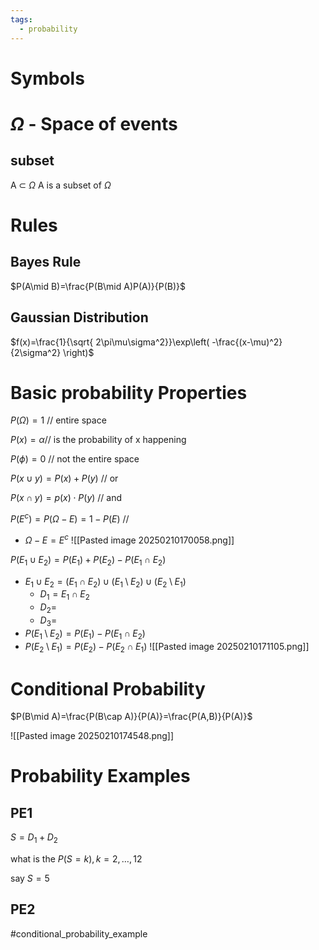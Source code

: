 ```yaml
---
tags:
  - probability
---
```

# Symbols 

# $\Omega$ - Space of events

## subset 
A $\subset$ $\Omega$ 
A is a subset of $\Omega$ 

# Rules

## Bayes Rule
$P(A\mid B)=\frac{P(B\mid A)P(A)}{P(B)}$


## Gaussian Distribution
$f(x)=\frac{1}{\sqrt{ 2\pi\mu\sigma^2}}\exp\left( -\frac{(x-\mu)^2}{2\sigma^2} \right)$


# Basic probability Properties

$P(\Omega) = 1$ // entire space

$P(x)=\alpha$// is the probability of x happening

$P(\phi)=0$ // not the entire space

$P(x \cup y) = P(x) + P(y)$ // or

$P(x \cap y) = p(x) \cdot P(y)$ // and


$P(E^{c})=P(\Omega-E)=1-P(E)$ // 
- $\Omega-E=E^c$
![[Pasted image 20250210170058.png]]

$P(E_{1}\cup E_{2})=P(E_{1})+P(E_{2})-P(E_{1}\cap E_{2})$
- $E_{1}\cup E_{2}=(E_{1}\cap E_{2})\cup(E_{1}\setminus E_{2})\cup(E_{2}\setminus E_{1})$
	- $D_{1}=E_{1}\cap E_{2}$
	- $D_{2}=$
	- $D_{3}=$
- $P(E_{1}\setminus E_{2})=P(E_{1})-P(E_{1}\cap E_{2})$
- $P(E_{2}\setminus E_{1})=P(E_{2})-P(E_{2}\cap E_{1})$
![[Pasted image 20250210171105.png]]

# Conditional Probability

$P(B\mid A)=\frac{P(B\cap A)}{P(A)}=\frac{P(A,B)}{P(A)}$

![[Pasted image 20250210174548.png]]


# Probability Examples

## PE1
$S=D_{1}+D_{2}$

what is the $P(S=k),k=2,\dots,12$

say $S=5$


## PE2
#conditional_probability_example


